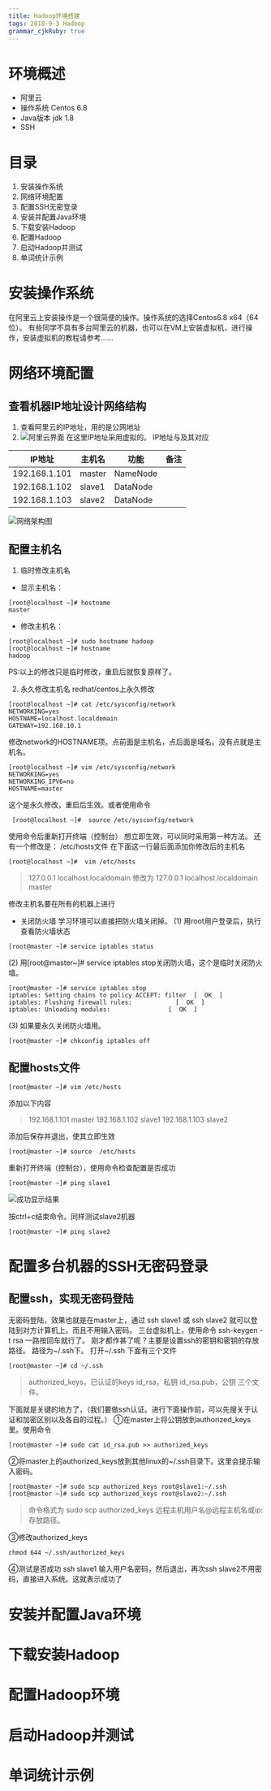 ```yaml
---
title: Hadoop环境搭建   
tags: 2018-9-3 Hadoop
grammar_cjkRuby: true
---
```


# 环境概述
- 阿里云
- 操作系统 Centos  6.8
- Java版本  jdk  1.8
- SSH

# 目录
1. 安装操作系统
2. 网络环境配置
3. 配置SSH无密登录
4.  安装并配置Java环境
5.  下载安装Hadoop
6. 配置Hadoop
7. 启动Hadoop并测试
8. 单词统计示例

# 安装操作系统
在阿里云上安装操作是一个很简便的操作。操作系统的选择Centos6.8 x64（64位）。
有些同学不具有多台阿里云的机器，也可以在VM上安装虚拟机，进行操作，安装虚拟机的教程请参考......

# 网络环境配置
## 查看机器IP地址设计网络结构
1. 查看阿里云的IP地址，用的是公网地址
2. ![阿里云界面][1]
在这里IP地址采用虚拟的。
IP地址与及其对应

|   IP地址  |   主机名  |   功能  |   备注  |
| --- | --- | --- | --- |
|   192.168.1.101  |  master   |  NameNode   |     |
|   192.168.1.102  |  slave1   |   DataNode     |     |
|   192.168.1.103  |  slave2   |   DataNode     |     |

![网络架构图][2]
## 配置主机名
1. 临时修改主机名

- 显示主机名：
``` shell
[root@localhost ~]# hostname
master
```
- 修改主机名：
``` shell
[root@localhost ~]# sudo hostname hadoop
[root@localhost ~]# hostname
hadoop
 ```
PS:以上的修改只是临时修改，重启后就恢复原样了。

2. 永久修改主机名
redhat/centos上永久修改
``` shell
[root@localhost ~]# cat /etc/sysconfig/network
NETWORKING=yes
HOSTNAME=localhost.localdomain
GATEWAY=192.168.10.1
```
修改network的HOSTNAME项。点前面是主机名，点后面是域名。没有点就是主机名。
``` shell
[root@localhost ~]# vim /etc/sysconfig/network
NETWORKING=yes
NETWORKING_IPV6=no
HOSTNAME=master
```
这个是永久修改，重启后生效。或者使用命令
``` shell
 [root@localhost ~]#  source /etc/sysconfig/network
```
使用命令后重新打开终端（控制台）
想立即生效，可以同时采用第一种方法。
还有一个修改是：
/etc/hosts文件
在下面这一行最后面添加你修改后的主机名
``` shell
[root@localhost ~]#  vim /etc/hosts
```
> 127.0.0.1   localhost.localdomain
> 修改为 127.0.0.1   localhost.localdomain  master

修改主机名要在所有的机器上进行

- 关闭防火墙
学习环境可以直接把防火墙关闭掉。
(1) 用root用户登录后，执行查看防火墙状态
```shell
[root@master ~]# service iptables status
```
(2) 用[root@master~]# service iptables stop关闭防火墙，这个是临时关闭防火墙。
``` shell
[root@master ~]# service iptables stop
iptables: Setting chains to policy ACCEPT: filter  [  OK  ]
iptables: Flushing firewall rules:            [  OK  ]
iptables: Unloading modules:                [  OK  ]
```
(3) 如果要永久关闭防火墙用。
``` shell
[root@master ~]# chkconfig iptables off
```
## 配置hosts文件
``` shell
[root@master ~]# vim /etc/hosts
```
添加以下内容
> 192.168.1.101   master
> 192.168.1.102   slave1
> 192.168.1.103   slave2

添加后保存并退出，使其立即生效
``` shell
[root@master ~]# source  /etc/hosts
```
重新打开终端（控制台），使用命令检查配置是否成功
``` shell
[root@master ~]# ping slave1
```
![成功显示结果][3]

按ctrl+c结束命令。同样测试slave2机器
``` shell
[root@master ~]# ping slave2
```
# 配置多台机器的SSH无密码登录
## 配置ssh，实现无密码登陆
无密码登陆，效果也就是在master上，通过 ssh slave1 或 ssh slave2  就可以登陆到对方计算机上。而且不用输入密码。
三台虚拟机上，使用命令  ssh-keygen -t rsa    一路按回车就行了。
刚才都作甚了呢？主要是设置ssh的密钥和密钥的存放路径。 路径为~/.ssh下。
打开~/.ssh 下面有三个文件
``` shell
[root@master ~]# cd ~/.ssh
```
>authorized_keys，已认证的keys
id_rsa，私钥
id_rsa.pub，公钥   三个文件。

下面就是关键的地方了，（我们要做ssh认证。进行下面操作前，可以先搜关于认证和加密区别以及各自的过程。）
①在master上将公钥放到authorized_keys里。使用命令
``` shell
[root@master ~]# sudo cat id_rsa.pub >> authorized_keys
```

 ②将master上的authorized_keys放到其他linux的~/.ssh目录下。这里会提示输入密码。
 ``` shell
[root@master ~]# sudo scp authorized_keys root@slave1:~/.ssh
[root@master ~]# sudo scp authorized_keys root@slave2:~/.ssh
```
> 命令格式为 sudo scp authorized_keys 远程主机用户名@远程主机名或ip:存放路径。

③修改authorized_keys
```shell
chmod 644 ~/.ssh/authorized_keys
```
④测试是否成功
       ssh slave1 输入用户名密码，然后退出，再次ssh slave2不用密码，直接进入系统。这就表示成功了

# 安装并配置Java环境




# 下载安装Hadoop





# 配置Hadoop环境





# 启动Hadoop并测试




# 单词统计示例


  [1]: ./images/1535935139696.jpg
  [2]: ./images/1535937042269.png
  [3]: ./images/1535939091331.jpg
